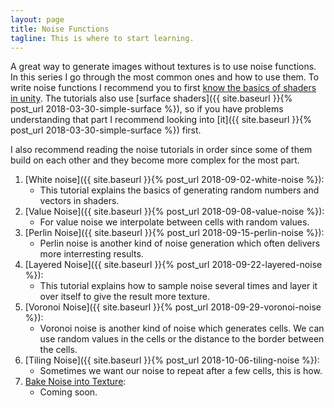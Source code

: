 ```yaml
---
layout: page
title: Noise Functions
tagline: This is where to start learning.
---
```


A great way to generate images without textures is to use noise functions. In this series I go through the most common ones and how to use them. To write noise functions I recommend you to first [know the basics of shaders in unity](/basics.html). The tutorials also use [surface shaders]({{ site.baseurl }}{% post_url 2018-03-30-simple-surface %}), so if you have problems understanding that part I recommend looking into [it]({{ site.baseurl }}{% post_url 2018-03-30-simple-surface %}) first.

I also recommend reading the noise tutorials in order since some of them build on each other and they become more complex for the most part.

1. [White noise]({{ site.baseurl }}{% post_url 2018-09-02-white-noise %}):
    * This tutorial explains the basics of generating random numbers and vectors in shaders.
2. [Value Noise]({{ site.baseurl }}{% post_url 2018-09-08-value-noise %}):
    * For value noise we interpolate between cells with random values.
3. [Perlin Noise]({{ site.baseurl }}{% post_url 2018-09-15-perlin-noise %}):
    * Perlin noise is another kind of noise generation which often delivers more interresting results.
4. [Layered Noise]({{ site.baseurl }}{% post_url 2018-09-22-layered-noise %}):
    * This tutorial explains how to sample noise several times and layer it over itself to give the result more texture.
5. [Voronoi Noise]({{ site.baseurl }}{% post_url 2018-09-29-voronoi-noise %}):
    * Voronoi noise is another kind of noise which generates cells. We can use random values in the cells or the distance to the border between the cells.
6. [Tiling Noise]({{ site.baseurl }}{% post_url 2018-10-06-tiling-noise %}):
    * Sometimes we want our noise to repeat after a few cells, this is how.
7. [Bake Noise into Texture]():
    * Coming soon.